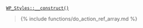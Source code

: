 <p><code><a href="https://developer.wordpress.org/reference/classes/wp_styles/__construct/">WP_Styles::__construct()</a></code></p>

<blockquote>

{% include functions/do_action_ref_array.md %}

</blockquote>
